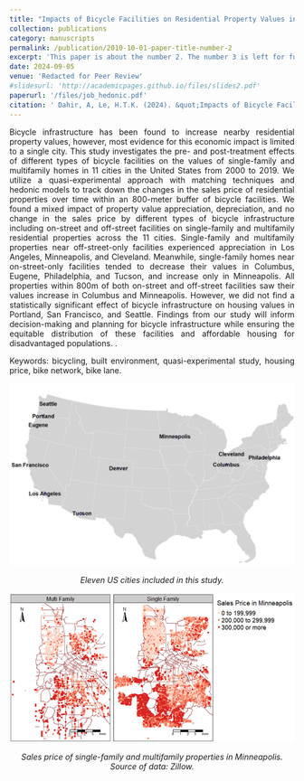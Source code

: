 ```yaml
---
title: "Impacts of Bicycle Facilities on Residential Property Values in 11 US Cities"
collection: publications
category: manuscripts
permalink: /publication/2010-10-01-paper-title-number-2
excerpt: 'This paper is about the number 2. The number 3 is left for future work.'
date: 2024-09-05
venue: 'Redacted for Peer Review'
#slidesurl: 'http://academicpages.github.io/files/slides2.pdf'
paperurl: '/files/job_hedonic.pdf'
citation: ' Dahir, A, Le, H.T.K. (2024). &quot;Impacts of Bicycle Facilities on Residential Property Values in 11 US Cities.&quot; <i>Redacted for Peer Review</i>. 1(2).'
---
```


<p align="justify">Bicycle infrastructure has been found to increase nearby residential property values, however, most evidence for this economic impact is limited to a single city. This study investigates the pre- and post-treatment effects of different types of bicycle facilities on the values of single-family and multifamily homes in 11 cities in the United States from 2000 to 2019. We utilize a quasi-experimental approach with matching techniques and hedonic models to track down the changes in the sales price of residential properties over time within an 800-meter buffer of bicycle facilities. We found a mixed impact of property value appreciation, depreciation, and no change in the sales price by different types of bicycle infrastructure including on-street and off-street facilities on single-family and multifamily residential properties across the 11 cities. Single-family and multifamily properties near off-street-only facilities experienced appreciation in Los Angeles, Minneapolis, and Cleveland. Meanwhile, single-family homes near on-street-only facilities tended to decrease their values in Columbus, Eugene, Philadelphia, and Tucson, and increase only in Minneapolis. All properties within 800m of both on-street and off-street facilities saw their values increase in Columbus and Minneapolis. However, we did not find a statistically significant effect of bicycle infrastructure on housing values in Portland, San Francisco, and Seattle. Findings from our study will inform decision-making and planning for bicycle infrastructure while ensuring the equitable distribution of these facilities and affordable housing for disadvantaged populations. .</p>

<p align="justify">Keywords: bicycling, built environment, quasi-experimental study, housing price, bike network, bike lane.</p>

<p align="center"> <img src="/images/hedonic_map.png" style = "border:0"> </p>
<p font size = "8" align="center"><i> Eleven US cities included in this study. </i></p>

<p align="center"> <img src="/images/sales_price.png" style = "border:0"> </p>
<p font size = "8" align="center"><i> Sales price of single-family and multifamily properties in Minneapolis. Source of data: Zillow. </i></p>